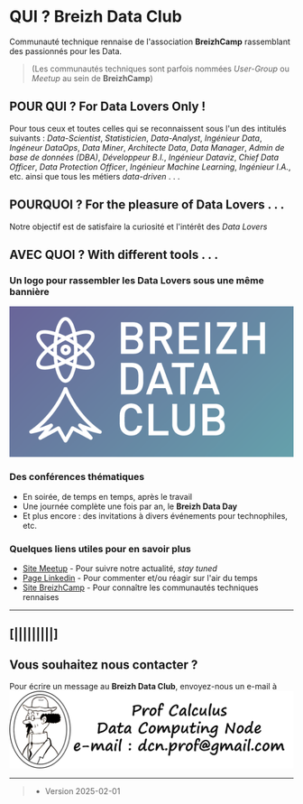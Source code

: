 
# QUI ?  Breizh Data Club

Communauté technique rennaise de l'association **BreizhCamp** rassemblant des passionnés pour les Data.
> (Les communautés techniques sont parfois nommées _User-Group_ ou _Meetup_ au sein de **BreizhCamp**)

## POUR QUI ?  For Data Lovers Only ! 

Pour tous ceux et toutes celles qui se reconnaissent sous l'un des intitulés suivants :
_Data-Scientist_, _Statisticien_, _Data-Analyst_, _Ingénieur Data_, _Ingéneur DataOps_, _Data Miner_, _Architecte Data_, _Data Manager_, _Admin de base de données (DBA)_, _Développeur B.I._, _Ingénieur Dataviz_, _Chief Data Officer_, _Data Protection Officer_, _Ingénieur Machine Learning_, _Ingénieur I.A._,  etc. ainsi que tous les métiers _data-driven_ . . .

## POURQUOI ?  For the pleasure of Data Lovers . . . 

Notre objectif est de satisfaire la curiosité et l'intérêt des _Data Lovers_

## AVEC QUOI ?  With different tools . . . 

### Un logo  pour rassembler les Data Lovers sous une même bannière 

![le logo du Breizh Data Club](./illustrim/99_orga_logo-BDC.png)

### Des conférences thématiques 
* En soirée, de temps en temps, après le travail 
* Une journée complète une fois par an, le **Breizh Data Day**
* Et plus encore : des invitations à divers événements pour technophiles, etc.   


### Quelques liens utiles pour en savoir plus 
* [Site Meetup](https://www.meetup.com/fr-FR/breizh-data-club/) - Pour suivre notre actualité, _stay tuned_
* [Page Linkedin](https://www.linkedin.com/company/breizhdataclub/) - Pour commenter et/ou réagir sur l'air du temps 
* [Site BreizhCamp](https://www.breizhcamp.org/asso/) - Pour connaître les communautés techniques rennaises

>
> 

---

## [|||||||||] 
>
## Vous souhaitez nous contacter ? 
Pour écrire un message au **Breizh Data Club**, envoyez-nous un e-mail à
![Prof Calculus](./illustrim/Logos/sign-Pr_Calculus_000C-OK.png)



---
>
>

>  *  Version 2025-02-01

